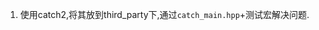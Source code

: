 <!--
 * @Github: https://github.com/Certseeds/backup
 * @Organization: SUSTech
 * @Author: nanoseeds
 * @Date: 2020-03-06 08:46:24
 * @LastEditors: nanoseeds
 * @LastEditTime: 2020-08-22 17:43:04
 -->
1. 使用catch2,将其放到third_party下,通过`catch_main.hpp`+测试宏解决问题.